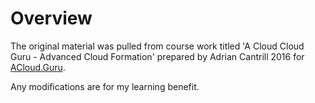# Overview

The original material was pulled from course work titled 'A Cloud Cloud Guru - Advanced Cloud Formation' prepared by Adrian Cantrill 2016 for [ACloud.Guru](https://acloud.guru).

Any modifications are for my learning benefit.
